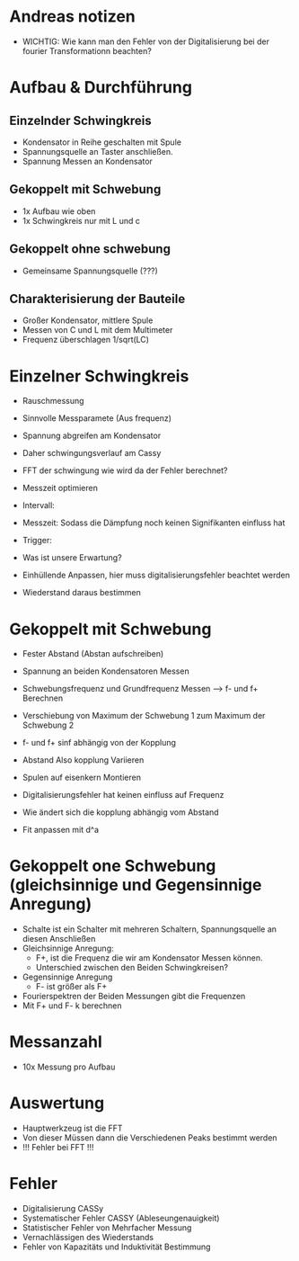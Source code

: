 
# Andreas notizen
- WICHTIG: Wie kann man den Fehler von der Digitalisierung bei der fourier Transformationn beachten?


# Aufbau & Durchführung

## Einzelnder Schwingkreis
- Kondensator in Reihe geschalten mit Spule
- Spannungsquelle an Taster anschließen.
- Spannung Messen an Kondensator

## Gekoppelt mit Schwebung
- 1x Aufbau wie oben
- 1x Schwingkreis nur mit L und c

## Gekoppelt ohne schwebung
- Gemeinsame Spannungsquelle (???)

## Charakterisierung der Bauteile

- Großer Kondensator, mittlere Spule
- Messen von C und L mit dem Multimeter
- Frequenz überschlagen 1/sqrt(LC)

# Einzelner Schwingkreis
- Rauschmessung

- Sinnvolle Messparamete (Aus frequenz)
- Spannung abgreifen am Kondensator
- Daher schwingungsverlauf am Cassy
- FFT der schwingung wie wird da der Fehler berechnet?
- Messzeit optimieren
- Intervall:
- Messzeit: Sodass die Dämpfung noch keinen Signifikanten einfluss hat
- Trigger:
- Was ist unsere Erwartung?

- Einhüllende Anpassen, hier muss digitalisierungsfehler beachtet werden
- Wiederstand daraus bestimmen


# Gekoppelt mit Schwebung
- Fester Abstand (Abstan aufschreiben)
- Spannung an beiden Kondensatoren Messen
- Schwebungsfrequenz und Grundfrequenz Messen --> f- und f+ Berechnen
- Verschiebung von Maximum der Schwebung 1 zum Maximum der Schwebung 2
- f- und f+ sinf abhängig von der Kopplung
- Abstand Also kopplung Variieren
- Spulen auf eisenkern Montieren

- Digitalisierungsfehler hat keinen einfluss auf Frequenz
- Wie ändert sich die kopplung abhängig vom Abstand
- Fit anpassen mit d^a


# Gekoppelt one Schwebung (gleichsinnige und Gegensinnige Anregung)
- Schalte ist ein Schalter mit mehreren Schaltern, Spannungsquelle an diesen Anschließen
- Gleichsinnige Anregung:
    - F+, ist die Frequenz die wir am Kondensator Messen können.
    - Unterschied zwischen den Beiden Schwingkreisen?
- Gegensinnige Anregung
    - F- ist größer als F+
- Fourierspektren der Beiden Messungen gibt die Frequenzen
- Mit F+ und F- k berechnen

# Messanzahl
- 10x Messung pro Aufbau

# Auswertung
- Hauptwerkzeug ist die FFT
- Von dieser Müssen dann die Verschiedenen Peaks bestimmt werden
- !!! Fehler bei FFT !!!

# Fehler
- Digitalisierung CASSy
- Systematischer Fehler CASSY (Ableseungenauigkeit)
- Statistischer Fehler von Mehrfacher Messung
- Vernachlässigen des Wiederstands
- Fehler von Kapazitäts und Induktivität Bestimmung
